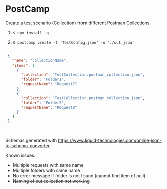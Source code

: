 # PostCamp
Create a test scenario (Collection) from different Postman Collections


1. ``` $ npm install -g ```

2. ``` $ postcamp create -t 'TestConfig.json' -o './out.json' ```
    
    
``` json

 {
   "name": "collectionName",
   "items": [
     {
       "collection": "TestCollection.postman_collection.json",
       "folder": "Folder1",
       "requestName": "Request7"
     },
     {
       "collection": "TestCollection.postman_collection.json",
       "folder": "Folder2",
       "requestName": "Request8"
     }
   ]
 }

 
```


Schemas generated with 
https://www.liquid-technologies.com/online-json-to-schema-converter


Known issues:

- Multiple requests with same name
- Multiple folders with same name
- No error message if folder is not found (cannot find item of null) 
- ~~Naming of out collection not working~~
